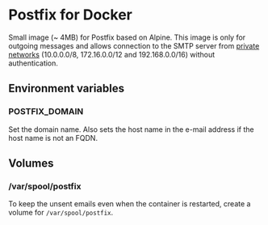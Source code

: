 # Postfix for Docker

Small image (~ 4MB) for Postfix based on Alpine. This image is only for outgoing messages and allows connection to the SMTP server from [private networks](https://en.wikipedia.org/wiki/Private_network) (10.0.0.0/8, 172.16.0.0/12 and 192.168.0.0/16) without authentication.

## Environment variables

### POSTFIX_DOMAIN

Set the domain name. Also sets the host name in the e-mail address if the host name is not an FQDN.

## Volumes

### /var/spool/postfix

To keep the unsent emails even when the container is restarted, create a volume
for `/var/spool/postfix`.
